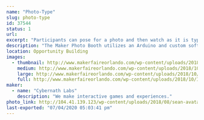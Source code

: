 ```yaml
---
name: "Photo-Type"
slug: photo-type
id: 37544
status: 1
url: 
excerpt: "Participants can pose for a photo and then watch as it is typed onto a page as ASCII Art"
description: "The Maker Photo Booth utilizes an Arduino and custom software written in NodeJS to take photos and process them."
location: Opportunity Building
images:
  - thumbnail: http://www.makerfaireorlando.com/wp-content/uploads/2018/10/IMG_1394.jpg
    medium: http://www.makerfaireorlando.com/wp-content/uploads/2018/10/IMG_1394.jpg
    large: http://www.makerfaireorlando.com/wp-content/uploads/2018/10/IMG_1394.jpg
    full: http://www.makerfaireorlando.com/wp-content/uploads/2018/10/IMG_1394.jpg
maker:
  - name: "Cybernath Labs"
    description: "We make interactive games and experiences."
photo_link: http://104.41.139.123/wp-content/uploads/2018/08/sean-avatar.png
last-exported: "07/04/2020 05:03:41 pm"
---
```

